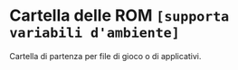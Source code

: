 # Cartella delle ROM `[supporta variabili d'ambiente]`

Cartella di partenza per file di gioco o di applicativi.
